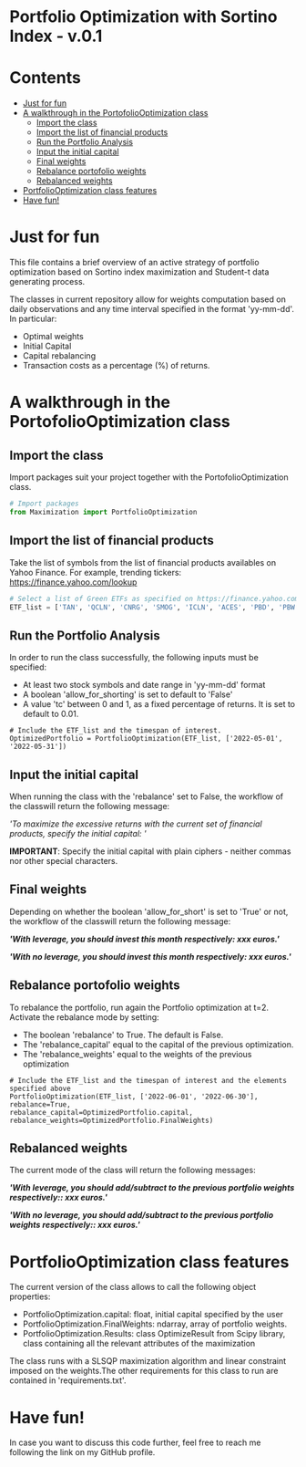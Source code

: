 
Portfolio Optimization with Sortino Index - v.0.1
================================================

Contents
========

* [Just for fun](#just-for-fun)
* [A walkthrough in the PortofolioOptimization class](#a-walkthrough-in-the-portofoliooptimization-class)
	* [Import the class](#import-the-class)
	* [Import the list of financial products](#import-the-list-of-financial-products)
	* [Run the Portfolio Analysis](#run-the-portfolio-analysis)
	* [Input the initial capital](#input-the-initial-capital)
	* [Final weights](#final-weights)
	* [Rebalance portofolio weights](#rebalance-portofolio-weights)
	* [Rebalanced weights](#rebalanced-weights)
* [PortfolioOptimization class features](#portfoliooptimization-class-features)
* [Have fun!](#have-fun)

# Just for fun


This file contains a brief overview of an active strategy of portfolio optimization based on Sortino index maximization and Student-t data generating process.

The classes in current repository allow for weights computation based on daily observations and any time interval specified in the format 'yy-mm-dd'. In particular: 
- Optimal weights
- Initial Capital
- Capital rebalancing
- Transaction costs as a percentage (%) of returns.



# A walkthrough in the PortofolioOptimization class

## Import the class


Import packages suit your project together with the PortofolioOptimization class.

```python
# Import packages 
from Maximization import PortfolioOptimization
```
## Import the list of financial products


Take the list of symbols from the list of financial products availables on Yahoo Finance.
For example, trending tickers:  https://finance.yahoo.com/lookup

```python
# Select a list of Green ETFs as specified on https://finance.yahoo.com
ETF_list = ['TAN', 'QCLN', 'CNRG', 'SMOG', 'ICLN', 'ACES', 'PBD', 'PBW', 'FAN', 'NZAC']
```
## Run the Portfolio Analysis


In order to run the class successfully, the following inputs must be specified:
- At least two stock symbols and date range in 'yy-mm-dd' format
- A boolean 'allow_for_shorting' is set to default to 'False'
- A value 'tc' between 0 and 1, as a fixed percentage of returns. It is set to default to 0.01.


```
# Include the ETF_list and the timespan of interest.
OptimizedPortfolio = PortfolioOptimization(ETF_list, ['2022-05-01', '2022-05-31'])
```
## Input the initial capital


When running the class with the 'rebalance' set to False, the workflow of the classwill return the following message:


*'To maximize the excessive returns with the current set of financial products, specify the initial capital: '*



**IMPORTANT**: Specify the initial capital with plain ciphers - neither commas nor other special characters.
## Final weights


Depending on whether the boolean 'allow_for_short' is set to 'True' or not, the workflow of the classwill return the following message:


***'With leverage, you should invest this month respectively: xxx euros.'***



***'With no leverage, you should invest this month respectively: xxx euros.'***


## Rebalance portofolio weights


To rebalance the portfolio, run again the Portfolio optimization at t=2.
Activate the rebalance mode by setting:
- The boolean 'rebalance' to True. The default is False.
- The 'rebalance_capital' equal to the capital of the previous optimization.
- The 'rebalance_weights' equal to the weights of the previous optimization


```
# Include the ETF_list and the timespan of interest and the elements specified above
PortfolioOptimization(ETF_list, ['2022-06-01', '2022-06-30'], rebalance=True, 
rebalance_capital=OptimizedPortfolio.capital,
rebalance_weights=OptimizedPortfolio.FinalWeights)
```
## Rebalanced weights


The current mode of the class will return the following messages:


***'With leverage, you should add/subtract to the previous portfolio weights respectively:: xxx euros.'***



***'With no leverage, you should add/subtract to the previous portfolio weights respectively:: xxx euros.'***


# PortfolioOptimization class features


The current version of the class allows to call the following object properties:

- PortfolioOptimization.capital: float, initial capital specified by the user
- PortfolioOptimization.FinalWeights: ndarray, array of portfolio weights.
- PortfolioOptimization.Results: class OptimizeResult from Scipy library, class containing all the relevant attributes of the maximization


The class runs with a SLSQP maximization algorithm and linear constraint imposed on the weights.The other requirements for this class to run are contained in 'requirements.txt'.
# Have fun!


In case you want to discuss this code further, feel free to reach me following the link on my GitHub profile.
